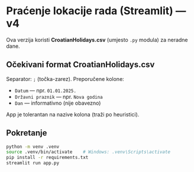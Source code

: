 # Praćenje lokacije rada (Streamlit) — v4

Ova verzija koristi **CroatianHolidays.csv** (umjesto `.py` modula) za neradne dane.

## Očekivani format CroatianHolidays.csv
Separator: `;` (točka-zarez). Preporučene kolone:
- `Datum` — npr. `01.01.2025.`
- `Državni praznik` — npr. `Nova godina`
- `Dan` — informativno (nije obavezno)

App je tolerantan na nazive kolona (traži po heuristici).

## Pokretanje
```bash
python -m venv .venv
source .venv/bin/activate    # Windows: .venv\Scripts\activate
pip install -r requirements.txt
streamlit run app.py
```